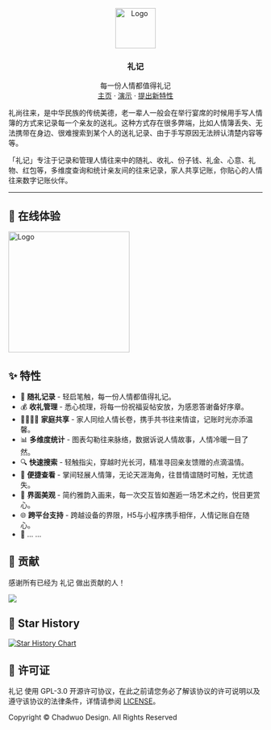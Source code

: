 <p align="center">
  <a href="https://github.com/chadwuo/li-ji-weapp">
    <img src="https://gitee.com/Chadwuo/li-ji-weapp/raw/main/doc/logo.png" alt="Logo" width="80" height="80">
  </a>

  <h3 align="center">礼记</h3>
  <p align="center">
    每一份人情都值得礼记
    <br />
    <a href="https://liji.poetic.ltd">主页</a>
    ·
    <a href="https://liji.poetic.ltd">演示</a>
    ·
    <a href="https://github.com/Chadwuo/li-ji-weapp/issues/new?template=feature_request.md">提出新特性</a>
  </p>
</p>

  礼尚往来，是中华民族的传统美德，老一辈人一般会在举行宴席的时候用手写人情簿的方式来记录每一个亲友的送礼。这种方式存在很多弊端，比如人情簿丢失、无法携带在身边、很难搜索到某个人的送礼记录、由于手写原因无法辨认清楚内容等等。

  「礼记」专注于记录和管理人情往来中的随礼、收礼、份子钱、礼金、心意、礼物、红包等，多维度查询和统计亲友间的往来记录，家人共享记账，你贴心的人情往来数字记账伙伴。

---

## 🎉 在线体验
 <img src="https://gitee.com/Chadwuo/li-ji-weapp/raw/main/doc/code.jpg" alt="Logo" width="240" height="240">

## ✨ 特性

- 🎁 **随礼记录** - 轻启笔触，每一份人情都值得礼记。
- 💰 **收礼管理** - 悉心梳理，将每一份祝福妥帖安放，为感恩答谢备好序章。
- 👨‍👩‍👧‍👦 **家庭共享** - 家人同绘人情长卷，携手共书往来情谊，记账时光亦添温馨。
- 📊 **多维度统计** - 图表勾勒往来脉络，数据诉说人情故事，人情冷暖一目了然。
- 🔍 **快速搜索** - 轻触指尖，穿越时光长河，精准寻回亲友馈赠的点滴温情。
- 📱 **便捷查看** - 掌间轻展人情簿，无论天涯海角，往昔情谊随时可触，无忧遗失。
- 🎨 **界面美观** - 简约雅韵入画来，每一次交互皆如邂逅一场艺术之约，悦目更赏心。
- 🌐 **跨平台支持** - 跨越设备的界限，H5与小程序携手相伴，人情记账自在随心。
- 🌈 ... ...

## 🚀 贡献

感谢所有已经为 礼记 做出贡献的人！

<a href="https://github.com/Chadwuo/li-ji-weapp/graphs/contributors">
  <img src="https://contrib.rocks/image?repo=Chadwuo/li-ji-weapp" />
</a>

## 🌟 Star History
[![Star History Chart](https://api.star-history.com/svg?repos=Chadwuo/li-ji-weapp&type=Date)](https://star-history.com/#Chadwuo/li-ji-weapp&Date)

## 📜 许可证

礼记 使用 GPL-3.0 开源许可协议，在此之前请您务必了解该协议的许可说明以及遵守该协议的法律条件，详情请参阅 [LICENSE](https://github.com/chadwuo/li-ji-weapp/blob/master/LICENSE)。

Copyright © Chadwuo Design. All Rights Reserved
